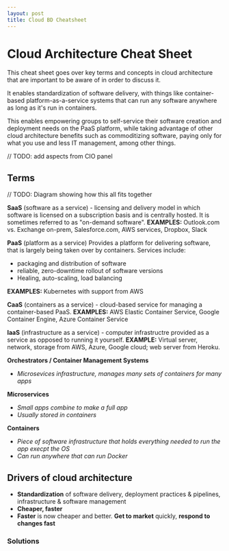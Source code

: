 ```yaml
---
layout: post
title: Cloud BD Cheatsheet
---
```


# Cloud Architecture Cheat Sheet

This cheat sheet goes over key terms and concepts in cloud architecture that are important to be aware of in order to discuss it.

It enables standardization of software delivery, with things like container-based platform-as-a-service systems that can run any software anywhere as long as it's run in containers.

This enables empowering groups to self-service their software creation and deployment needs on the PaaS platform, while taking advantage of other cloud architecture benefits such as commoditizing software, paying only for what you use and less IT management, among other things.

// TODO: add aspects from CIO panel

## Terms

// TODO: Diagram showing how this all fits together

**SaaS** (software as a service) - licensing and delivery model in which software is licensed on a subscription basis and is centrally hosted. It is sometimes referred to as "on-demand software". **EXAMPLES:** Outlook.com vs. Exchange on-prem, Salesforce.com, AWS services, Dropbox, Slack

**PaaS** (platform as a service) Provides a platform for delivering software, that is largely being taken over by containers. Services include:

* packaging and distribution of software
* reliable, zero-downtime rollout of software versions
* Healing, auto-scaling, load balancing

**EXAMPLES:** Kubernetes with support from AWS

  **CaaS** (containers as a service) - cloud-based service for managing a container-based PaaS. **EXAMPLES:** AWS Elastic Container Service, Google Container Engine, Azure Container Service

**IaaS** (infrastructure as a service) - computer infrastructre provided as a service as opposed to running it yourself. **EXAMPLE:** Virtual server, network, storage from AWS, Azure, Google cloud; web server from Heroku.

**Orchestrators / Container Management Systems**

* *Microsevices infrastructure, manages many sets of containers for many apps*

**Microservices**
* *Small apps combine to make a full app*
* *Usually stored in containers*

**Containers**
* *Piece of software infrastructure that holds everything needed to run the app execpt the OS*
* *Can run anywhere that can run Docker*

## Drivers of cloud architecture

* **Standardization** of software delivery, deployment practices & pipelines, infrastructure & software management
* **Cheaper, faster**
* **Faster** is now cheaper and better. **Get to market** quickly, **respond to changes fast**

### Solutions